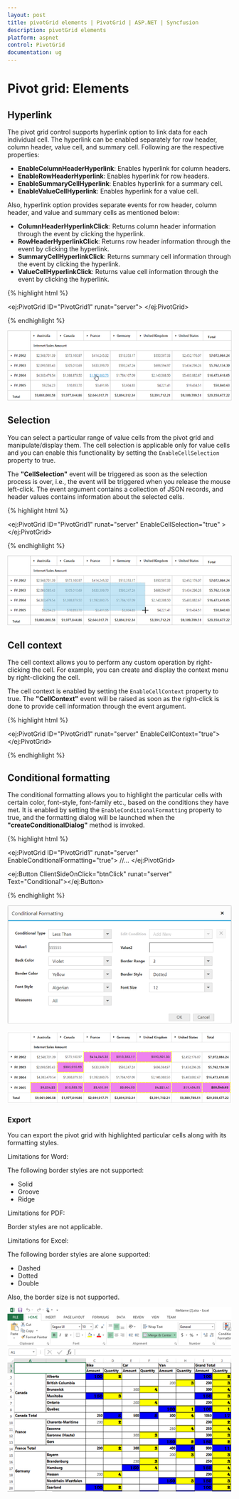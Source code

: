 ```yaml
---
layout: post
title: pivotGrid elements | PivotGrid | ASP.NET | Syncfusion
description: pivotGrid elements
platform: aspnet
control: PivotGrid
documentation: ug
---
```


# Pivot grid: Elements

## Hyperlink
The pivot grid control supports hyperlink option to link data for each individual cell. The hyperlink can be enabled separately for row header, column header, value cell, and summary cell. Following are the respective properties:

* **EnableColumnHeaderHyperlink**: Enables hyperlink for column headers.
* **EnableRowHeaderHyperlink**: Enables hyperlink for row headers.
* **EnableSummaryCellHyperlink**: Enables hyperlink for a summary cell.
* **EnableValueCellHyperlink**: Enables hyperlink for a value cell.

Also, hyperlink option provides separate events for row header, column header, and value and summary cells as mentioned below:
 
* **ColumnHeaderHyperlinkClick**: Returns column header information through the event by clicking the hyperlink.
* **RowHeaderHyperlinkClick**: Returns row header information through the event by clicking the hyperlink.
* **SummaryCellHyperlinkClick**: Returns summary cell information through the event by clicking the hyperlink.
* **ValueCellHyperlinkClick**: Returns value cell information through the event by clicking the hyperlink.


{% highlight html %}

<ej:PivotGrid ID="PivotGrid1" runat="server">
        <HyperlinkSettings EnableColumnHeaderHyperlink="true" EnableValueCellHyperlink="true" EnableRowHeaderHyperlink="true" EnableSummaryCellHyperlink="true" />
        <ClientSideEvents ValueCellHyperlinkClick="CellClickEvent" RowHeaderHyperlinkClick="CellClickEvent" ColumnHeaderHyperlinkClick="CellClickEvent" SummaryCellHyperlinkClick="CellClickEvent" />
</ej:PivotGrid> 

<script type="text/javascript">
    CellClickEvent = function (evt) {
        alert("Cell Click event is fired");
    }
</script>

{% endhighlight %}

![](PivotGrid-Elements_images/hyperlink.png)

## Selection
You can select a particular range of value cells from the pivot grid and manipulate/display them. The cell selection is applicable only for value cells and you can enable this functionality by setting the `EnableCellSelection` property to true.

The **"CellSelection"** event will be triggered as soon as the selection process is over, i.e., the event will be triggered when you release the mouse left-click. The event argument contains a collection of JSON records, and header values contains information about the selected cells.

{% highlight html %}

<ej:PivotGrid ID="PivotGrid1" runat="server" EnableCellSelection="true" >
    <ClientSideEvents CellSelection="valueCellClick"/>
</ej:PivotGrid> 

<script type="text/javascript">
    valueCellClick = function (evt) {
        // The event lets you to perform required operation with the selected set of cells. The details of the selected range can be obtained in the parameter of the event.
        cellvalue = evt.JSONRecords;
        rowheaders = evt.rowHeader;
        colheaders = evt.columnHeader;
    }
</script>

{% endhighlight %}

![](PivotGrid-Elements_images/cellselection.png)

## Cell context
The cell context allows you to perform any custom operation by right-clicking the cell. For example, you can create and display the context menu by right-clicking the cell.

The cell context is enabled by setting the `EnableCellContext` property to true. The **"CellContext"** event will be raised as soon as the right-click is done to provide cell information through the event argument.

{% highlight html %}

<ej:PivotGrid ID="PivotGrid1" runat="server" EnableCellContext="true">
    <clientsideevents CellContext="cell_RightClick" />
</ej:PivotGrid> 

<script type="text/javascript">
    cell_RightClick = function (evt) {
        //Write your Cell Context code here
    }
</script>

{% endhighlight %}

## Conditional formatting
The conditional formatting allows you to highlight the particular cells with certain color, font-style, font-family etc., based on the conditions they have met. It is enabled by setting the `EnableConditionalFormatting` property to true, and the formatting dialog will be launched when the **"createConditionalDialog"** method is invoked.

{% highlight html %}

<ej:PivotGrid ID="PivotGrid1" runat="server" EnableConditionalFormatting="true">
    //...
</ej:PivotGrid>

<ej:Button ClientSideOnClick="btnClick" runat="server" Text="Conditional"></ej:Button>

<script type="text/javascript">
    function btnClick(e) {
        var pivotGridObj = $('#PivotGrid1').data("ejPivotGrid");
        if (pivotGridObj.model.enableConditionalFormatting) {
            pivotGridObj.createConditionalDialog();
        }
    }
</script>

{% endhighlight %}

![](PivotGrid-Elements_images/FormatDialog.png)

![](PivotGrid-Elements_images/FormattedGrid.png)

### Export

You can export the pivot grid with highlighted particular cells along with its formatting styles. 

Limitations for Word:

The following border styles are not supported:

* Solid
* Groove
* Ridge

Limitations for PDF:

Border styles are not applicable.

Limitations for Excel:

The following border styles are alone supported:

* Dashed
* Dotted
* Double

Also, the border size is not supported.

![](PivotGrid-Elements_images/conditional_export.png)

